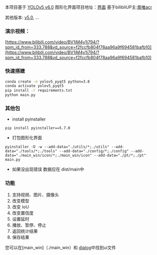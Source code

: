 本项目基于 [YOLOv5 v6.0](https://github.com/ultralytics/yolov5/tree/v6.0)
图形化界面项目地址：[界面](https://github.com/Javacr/PyQt5-YOLOv5)
基于bilibliUP主:[景唯acr](https://space.bilibili.com/34704910)


其他版本: [v5.0](https://github.com/Javacr/PyQt5-YOLOv5/tree/yolov5_v5.0), ...


### 演示视频：
[https://www.bilibili.com/video/BV1jM4y1i794/?spm_id_from=333.788&vd_source=f2fccfb804f78aa96a9f694581bafb10](https://www.bilibili.com/video/BV1jM4y1i794/?spm_id_from=333.788&vd_source=f2fccfb804f78aa96a9f694581bafb10)

### 快速搭建

```bash
conda create -n yolov5_pyqt5 python=3.8
conda activate yolov5_pyqt5
pip install -r requirements.txt
python main.py
```
### 其他包

- install pyinstaller

```
pip install pyinstaller==5.7.0
```

- 打包图形化界面

```
pyinstaller -D -w --add-data="./utils/*;./utils" --add-data="./tools/*;./tools" --add-data="./config/*;./config" --add-data="./main_win/icon/*;./main_win/icon" --add-data="./pt/*;./pt" main.py
```

- 如果没出现错误 数据应在 dist/main中

### 功能

1. 支持视频、图片、摄像头
2. 改变模型
3. 改变 IoU
4. 改变置信度
5. 设置延时
6. 播放、暂停、停止
7. 返回统计结果
8. 保存结果

您可以在[main_win]（./main_win）和 [dialog](dialog)中找到ui文件



